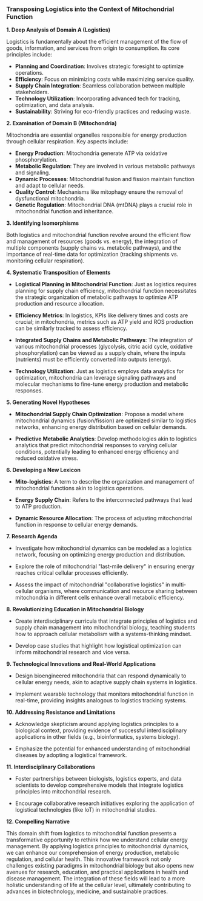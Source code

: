 ### Transposing Logistics into the Context of Mitochondrial Function

**1. Deep Analysis of Domain A (Logistics)**

Logistics is fundamentally about the efficient management of the flow of goods, information, and services from origin to consumption. Its core principles include:

- **Planning and Coordination**: Involves strategic foresight to optimize operations.
- **Efficiency**: Focus on minimizing costs while maximizing service quality.
- **Supply Chain Integration**: Seamless collaboration between multiple stakeholders.
- **Technology Utilization**: Incorporating advanced tech for tracking, optimization, and data analysis.
- **Sustainability**: Striving for eco-friendly practices and reducing waste.

**2. Examination of Domain B (Mitochondria)**

Mitochondria are essential organelles responsible for energy production through cellular respiration. Key aspects include:

- **Energy Production**: Mitochondria generate ATP via oxidative phosphorylation.
- **Metabolic Regulation**: They are involved in various metabolic pathways and signaling.
- **Dynamic Processes**: Mitochondrial fusion and fission maintain function and adapt to cellular needs.
- **Quality Control**: Mechanisms like mitophagy ensure the removal of dysfunctional mitochondria.
- **Genetic Regulation**: Mitochondrial DNA (mtDNA) plays a crucial role in mitochondrial function and inheritance.

**3. Identifying Isomorphisms**

Both logistics and mitochondrial function revolve around the efficient flow and management of resources (goods vs. energy), the integration of multiple components (supply chains vs. metabolic pathways), and the importance of real-time data for optimization (tracking shipments vs. monitoring cellular respiration).

**4. Systematic Transposition of Elements**

- **Logistical Planning in Mitochondrial Function**: Just as logistics requires planning for supply chain efficiency, mitochondrial function necessitates the strategic organization of metabolic pathways to optimize ATP production and resource allocation.
  
- **Efficiency Metrics**: In logistics, KPIs like delivery times and costs are crucial; in mitochondria, metrics such as ATP yield and ROS production can be similarly tracked to assess efficiency.

- **Integrated Supply Chains and Metabolic Pathways**: The integration of various mitochondrial processes (glycolysis, citric acid cycle, oxidative phosphorylation) can be viewed as a supply chain, where the inputs (nutrients) must be efficiently converted into outputs (energy).

- **Technology Utilization**: Just as logistics employs data analytics for optimization, mitochondria can leverage signaling pathways and molecular mechanisms to fine-tune energy production and metabolic responses.

**5. Generating Novel Hypotheses**

- **Mitochondrial Supply Chain Optimization**: Propose a model where mitochondrial dynamics (fusion/fission) are optimized similar to logistics networks, enhancing energy distribution based on cellular demands.

- **Predictive Metabolic Analytics**: Develop methodologies akin to logistics analytics that predict mitochondrial responses to varying cellular conditions, potentially leading to enhanced energy efficiency and reduced oxidative stress.

**6. Developing a New Lexicon**

- **Mito-logistics**: A term to describe the organization and management of mitochondrial functions akin to logistics operations.
  
- **Energy Supply Chain**: Refers to the interconnected pathways that lead to ATP production.

- **Dynamic Resource Allocation**: The process of adjusting mitochondrial function in response to cellular energy demands.

**7. Research Agenda**

- Investigate how mitochondrial dynamics can be modeled as a logistics network, focusing on optimizing energy production and distribution.
  
- Explore the role of mitochondrial "last-mile delivery" in ensuring energy reaches critical cellular processes efficiently.

- Assess the impact of mitochondrial "collaborative logistics" in multi-cellular organisms, where communication and resource sharing between mitochondria in different cells enhance overall metabolic efficiency.

**8. Revolutionizing Education in Mitochondrial Biology**

- Create interdisciplinary curricula that integrate principles of logistics and supply chain management into mitochondrial biology, teaching students how to approach cellular metabolism with a systems-thinking mindset.

- Develop case studies that highlight how logistical optimization can inform mitochondrial research and vice versa.

**9. Technological Innovations and Real-World Applications**

- Design bioengineered mitochondria that can respond dynamically to cellular energy needs, akin to adaptive supply chain systems in logistics.

- Implement wearable technology that monitors mitochondrial function in real-time, providing insights analogous to logistics tracking systems.

**10. Addressing Resistance and Limitations**

- Acknowledge skepticism around applying logistics principles to a biological context, providing evidence of successful interdisciplinary applications in other fields (e.g., bioinformatics, systems biology).

- Emphasize the potential for enhanced understanding of mitochondrial diseases by adopting a logistical framework.

**11. Interdisciplinary Collaborations**

- Foster partnerships between biologists, logistics experts, and data scientists to develop comprehensive models that integrate logistics principles into mitochondrial research.

- Encourage collaborative research initiatives exploring the application of logistical technologies (like IoT) in mitochondrial studies.

**12. Compelling Narrative**

This domain shift from logistics to mitochondrial function presents a transformative opportunity to rethink how we understand cellular energy management. By applying logistics principles to mitochondrial dynamics, we can enhance our comprehension of energy production, metabolic regulation, and cellular health. This innovative framework not only challenges existing paradigms in mitochondrial biology but also opens new avenues for research, education, and practical applications in health and disease management. The integration of these fields will lead to a more holistic understanding of life at the cellular level, ultimately contributing to advances in biotechnology, medicine, and sustainable practices.